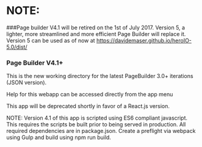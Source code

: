 # NOTE:

###Page builder V4.1 will be retired on the 1st of July 2017. Version 5, a lighter, more streamlined and more efficient Page Builder will replace it. Version 5 can be used as of now at https://davidemaser.github.io/heroIO-5.0/dist/

### Page Builder V4.1+

This is the new working directory for the latest PageBuilder 3.0+ iterations (JSON version).

Help for this webapp can be accessed directly from the app menu

This app will be deprecated shortly in favor of a React.js version. 

NOTE: Version 4.1 of this app is scripted using ES6 compliant javascript. This requires the scripts be built prior to being served in production. All required dependencies are in package.json. Create a preflight via webpack using Gulp and build using npm run build. 
